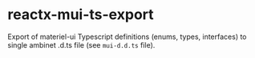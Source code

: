 # reactx-mui-ts-export
Export of materiel-ui Typescript definitions (enums, types, interfaces) to single ambinet .d.ts file (see ```mui-d.d.ts``` file).


